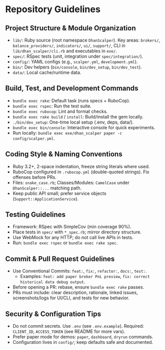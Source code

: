 # Repository Guidelines

## Project Structure & Module Organization
- `lib/`: Ruby source (root namespace `DhanScalper`). Key areas: `brokers/`, `balance_providers/`, `indicators/`, `ui/`, `support/`, CLI in `lib/dhan_scalper/cli.rb` and executables in `exe/`.
- `spec/`: RSpec tests (unit, integration under `spec/integration/`).
- `config/`: YAML configs (e.g., `scalper.yml`, `development.yml`).
- `bin/`: Dev helpers (`bin/console`, `bin/dev_setup`, `bin/dev_test`).
- `data/`: Local cache/runtime data.

## Build, Test, and Development Commands
- `bundle exec rake`: Default task (runs specs + RuboCop).
- `bundle exec rspec`: Run the test suite.
- `bundle exec rubocop`: Lint and format checks.
- `bundle exec rake build` / `install`: Build/install the gem locally.
- `./bin/dev_setup`: One-time local setup (.env, deps, data/).
- `bundle exec bin/console`: Interactive console for quick experiments.
- Run locally: `bundle exec exe/dhan_scalper paper -c config/scalper.yml`.

## Coding Style & Naming Conventions
- Ruby 3.2+, 2-space indentation, freeze string literals where used.
- RuboCop configured in `.rubocop.yml` (double-quoted strings). Fix offenses before PRs.
- Files: `snake_case.rb`; Classes/Modules: `CamelCase` under `DhanScalper::...` matching path.
- Keep public API small; prefer service objects (`Support::ApplicationService`).

## Testing Guidelines
- Framework: RSpec with SimpleCov (min coverage 90%).
- Place tests in `spec/` with `*_spec.rb`; mirror directory structure.
- Use WebMock for any HTTP; do not call live APIs in tests.
- Run: `bundle exec rspec` or `bundle exec rake spec`.

## Commit & Pull Request Guidelines
- Use Conventional Commits: `feat:`, `fix:`, `refactor:`, `docs:`, `test:`.
  - Examples: `feat: add paper broker PnL preview`, `fix: correct historical data debug output`.
- Before opening a PR: rebase, ensure `bundle exec rake` passes.
- PRs must include: clear description, rationale, linked issues, screenshots/logs for UI/CLI, and tests for new behavior.

## Security & Configuration Tips
- Do not commit secrets. Use `.env` (see `.env.example`). Required: `CLIENT_ID`, `ACCESS_TOKEN` (see README for more vars).
- Prefer paper mode for demos: `paper`, `dashboard`, `dryrun` commands.
- Configuration lives in `config/`; keep defaults safe and documented.

